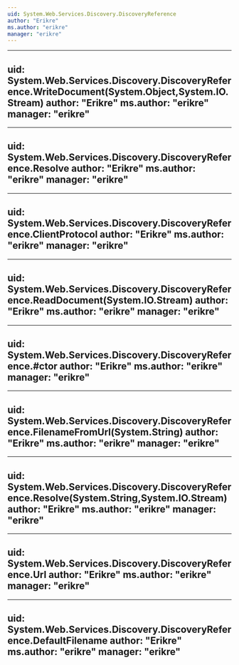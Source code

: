 ```yaml
---
uid: System.Web.Services.Discovery.DiscoveryReference
author: "Erikre"
ms.author: "erikre"
manager: "erikre"
---
```


---
uid: System.Web.Services.Discovery.DiscoveryReference.WriteDocument(System.Object,System.IO.Stream)
author: "Erikre"
ms.author: "erikre"
manager: "erikre"
---

---
uid: System.Web.Services.Discovery.DiscoveryReference.Resolve
author: "Erikre"
ms.author: "erikre"
manager: "erikre"
---

---
uid: System.Web.Services.Discovery.DiscoveryReference.ClientProtocol
author: "Erikre"
ms.author: "erikre"
manager: "erikre"
---

---
uid: System.Web.Services.Discovery.DiscoveryReference.ReadDocument(System.IO.Stream)
author: "Erikre"
ms.author: "erikre"
manager: "erikre"
---

---
uid: System.Web.Services.Discovery.DiscoveryReference.#ctor
author: "Erikre"
ms.author: "erikre"
manager: "erikre"
---

---
uid: System.Web.Services.Discovery.DiscoveryReference.FilenameFromUrl(System.String)
author: "Erikre"
ms.author: "erikre"
manager: "erikre"
---

---
uid: System.Web.Services.Discovery.DiscoveryReference.Resolve(System.String,System.IO.Stream)
author: "Erikre"
ms.author: "erikre"
manager: "erikre"
---

---
uid: System.Web.Services.Discovery.DiscoveryReference.Url
author: "Erikre"
ms.author: "erikre"
manager: "erikre"
---

---
uid: System.Web.Services.Discovery.DiscoveryReference.DefaultFilename
author: "Erikre"
ms.author: "erikre"
manager: "erikre"
---
